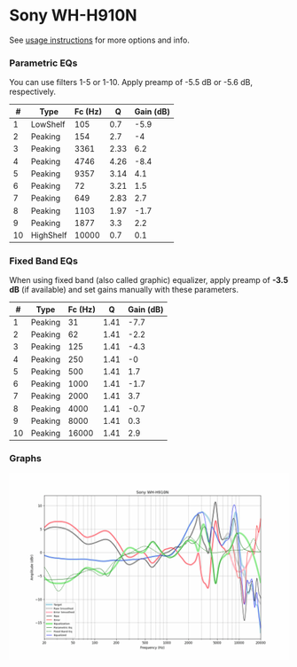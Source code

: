 # Sony WH-H910N
See [usage instructions](https://github.com/jaakkopasanen/AutoEq#usage) for more options and info.

### Parametric EQs
You can use filters 1-5 or 1-10. Apply preamp of -5.5 dB or -5.6 dB, respectively.

|   # | Type      |   Fc (Hz) |    Q |   Gain (dB) |
|-----|-----------|-----------|------|-------------|
|   1 | LowShelf  |       105 | 0.7  |        -5.9 |
|   2 | Peaking   |       154 | 2.7  |        -4   |
|   3 | Peaking   |      3361 | 2.33 |         6.2 |
|   4 | Peaking   |      4746 | 4.26 |        -8.4 |
|   5 | Peaking   |      9357 | 3.14 |         4.1 |
|   6 | Peaking   |        72 | 3.21 |         1.5 |
|   7 | Peaking   |       649 | 2.83 |         2.7 |
|   8 | Peaking   |      1103 | 1.97 |        -1.7 |
|   9 | Peaking   |      1877 | 3.3  |         2.2 |
|  10 | HighShelf |     10000 | 0.7  |         0.1 |

### Fixed Band EQs
When using fixed band (also called graphic) equalizer, apply preamp of **-3.5 dB** (if available) and set gains manually with these parameters.

|   # | Type    |   Fc (Hz) |    Q |   Gain (dB) |
|-----|---------|-----------|------|-------------|
|   1 | Peaking |        31 | 1.41 |        -7.7 |
|   2 | Peaking |        62 | 1.41 |        -2.2 |
|   3 | Peaking |       125 | 1.41 |        -4.3 |
|   4 | Peaking |       250 | 1.41 |        -0   |
|   5 | Peaking |       500 | 1.41 |         1.7 |
|   6 | Peaking |      1000 | 1.41 |        -1.7 |
|   7 | Peaking |      2000 | 1.41 |         3.7 |
|   8 | Peaking |      4000 | 1.41 |        -0.7 |
|   9 | Peaking |      8000 | 1.41 |         0.3 |
|  10 | Peaking |     16000 | 1.41 |         2.9 |

### Graphs
![](./Sony%20WH-H910N.png)
